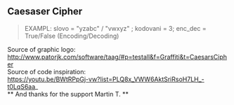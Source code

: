 ## Caesaser Cipher
> EXAMPL: slovo = "yzabc" / "vwxyz" ; kodovani = 3; enc_dec = True/False (Encoding/Decoding)

Source of graphic logo:  
http://www.patorjk.com/software/taag/#p=testall&f=Graffiti&t=CaesarsCipher   
Source of code inspiration:   
https://youtu.be/BWtRPpGj-vw?list=PLQ8x_VWW6AktSriRsoH7LH_-t0LqS6aa_     
** And thanks for the support Martin T. **  



